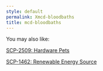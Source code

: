 ```yaml
---
style: default
permalink: Xmcd-bloodbaths
title: mcd-bloodbaths
---
```

You may also like:

[SCP-2509: Hardware Pets](http://scp-wiki.net/scp-2509)

[SCP-1462: Renewable Energy Source](http://scp-wiki.net/scp-1462)
